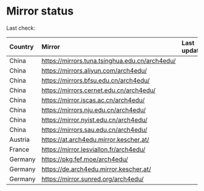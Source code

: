 <script src="./time.js"></script>
# Mirror status
Last check: <script type="text/javascript">localize(1701771629.72686);</script>

|Country|Mirror|Last update|
|:------|:-----|:----------|
|China|https://mirrors.tuna.tsinghua.edu.cn/arch4edu/|<script type="text/javascript">localize(1701758069);</script>|
|China|https://mirrors.aliyun.com/arch4edu/|<script type="text/javascript">localize(1701758069);</script>|
|China|https://mirrors.bfsu.edu.cn/arch4edu/|<script type="text/javascript">localize(1701758069);</script>|
|China|https://mirrors.cernet.edu.cn/arch4edu/|<script type="text/javascript">localize(1701758069);</script>|
|China|https://mirror.iscas.ac.cn/arch4edu/|<script type="text/javascript">localize(1701714756);</script>|
|China|https://mirrors.nju.edu.cn/arch4edu/|<script type="text/javascript">localize(1701714756);</script>|
|China|https://mirror.nyist.edu.cn/arch4edu/|<script type="text/javascript">localize(1701714756);</script>|
|China|https://mirrors.sau.edu.cn/arch4edu/|<script type="text/javascript">localize(1701758069);</script>|
|Austria|https://at.arch4edu.mirror.kescher.at/|<script type="text/javascript">localize(1701758069);</script>|
|France|https://mirror.lesviallon.fr/arch4edu/|<script type="text/javascript">localize(1701714756);</script>|
|Germany|https://pkg.fef.moe/arch4edu/|<script type="text/javascript">localize(1701758069);</script>|
|Germany|https://de.arch4edu.mirror.kescher.at/|<script type="text/javascript">localize(1701758069);</script>|
|Germany|https://mirror.sunred.org/arch4edu/|<script type="text/javascript">localize(1701758069);</script>|

<script src="./tablefilter/tablefilter.js"></script>
<script src="./table.js"></script>